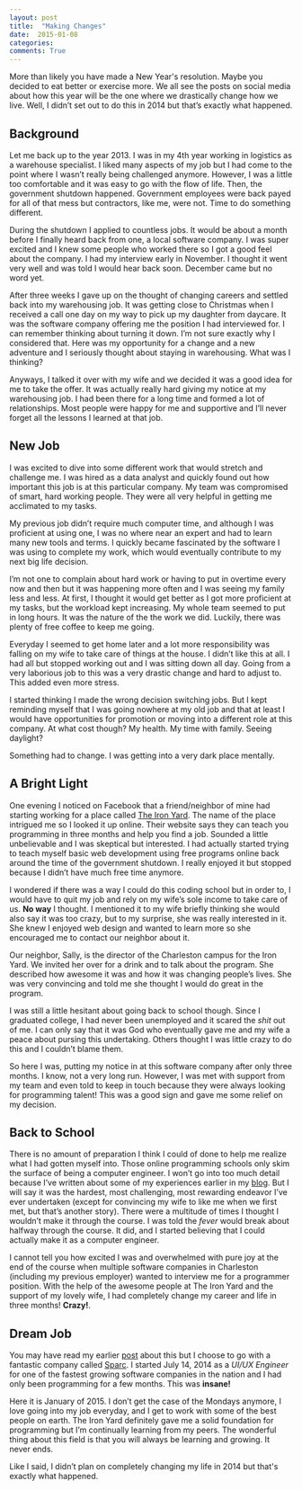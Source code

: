 ```yaml
---
layout: post
title:  "Making Changes"
date:  2015-01-08
categories: 
comments: True
---
```



More than likely you have made a New Year's resolution. Maybe you decided to eat better or exercise more. We all see the posts on social media about how this year will be the one where we drastically change how we live. Well, I didn’t set out to do this in 2014 but that’s exactly what happened. 

## Background

Let me back up to the year 2013. I was in my 4th year working in logistics as a warehouse specialist. I liked many aspects of my job but I had come to the point where I wasn’t really being challenged anymore. However, I was a little too comfortable and it was easy to go with the flow of life. Then, the government shutdown happened. Government employees were back payed for all of that mess but contractors, like me, were not. Time to do something different.

During the shutdown I applied to countless jobs. It would be about a month before I finally heard back from one, a local software company. I was super excited and I knew some people who worked there so I got a good feel about the company. I had my interview early in November. I thought it went very well and was told I would hear back soon. December came but no word yet.

After three weeks I gave up on the thought of changing careers and settled back into my warehousing job. It was getting close to Christmas when I received a call one day on my way to pick up my daughter from daycare. It was the software company offering me the position I had interviewed for. I can remember thinking about turning it down. I’m not sure exactly why I considered that. Here was my opportunity for a change and a new adventure and I seriously thought about staying in warehousing. What was I thinking? 

Anyways, I talked it over with my wife and we decided it was a good idea for me to take the offer. It was actually really hard giving my notice at my warehousing job. I had been there for a long time and formed a lot of relationships. Most people were happy for me and supportive and I’ll never forget all the lessons I learned at that job.

## New Job

I was excited to dive into some different work that would stretch and challenge me. I was hired as a data analyst and quickly found out how important this job is at this particular company. My team was compromised of smart, hard working people. They were all very helpful in getting me acclimated to my tasks. 

My previous job didn’t require much computer time, and although I was proficient at using one, I was no where near an expert and had to learn many new tools and terms. I quickly became fascinated by the software I was using to complete my work, which would eventually contribute to my next big life decision. 

I’m not one to complain about hard work or having to put in overtime every now and then but it was happening more often and I was seeing my family less and less. At first, I thought it would get better as I got more proficient at my tasks, but the workload kept increasing. My whole team seemed to put in long hours. It was the nature of the the work we did. Luckily, there was plenty of free coffee to keep me going.

Everyday I seemed to get home later and a lot more responsibility was falling on my wife to take care of things at the house. I didn’t like this at all. I had all but stopped working out and I was sitting down all day. Going from a very laborious job to this was a very drastic change and hard to adjust to. This added even more stress. 

I started thinking I made the wrong decision switching jobs. But I kept reminding myself that I was going nowhere at my old job and that at least I would have opportunities for promotion or moving into a different role at this company. At what cost though? My health. My time with family. Seeing daylight?

Something had to change. I was getting into a very dark place mentally. 

## A Bright Light

One evening I noticed on Facebook that a friend/neighbor of mine had starting working for a place called [The Iron Yard][ironYard]. The name of the place intrigued me so I looked it up online. Their website says they can teach you programming in three months and help you find a job. Sounded a little unbelievable and I was skeptical but interested. I had actually started trying to teach myself basic web development using free programs online back around the time of the government shutdown. I really enjoyed it but stopped because I didn’t have much free time anymore. 

I wondered if there was a way I could do this coding school but in order to, I would have to quit my job and rely on my wife’s sole income to take care of us. **No way** I thought. I mentioned it to my wife briefly thinking she would also say it was too crazy, but to my surprise, she was really interested in it. She knew I enjoyed web design and wanted to learn more so she encouraged me to contact our neighbor about it. 

Our neighbor, Sally, is the director of the Charleston campus for the Iron Yard. We invited her over for a drink and to talk about the program. She described how awesome it was and how it was changing people’s lives. She was very convincing and told me she thought I would do great in the program.

I was still a little hesitant about going back to school though. Since I graduated college, I had never been unemployed and it scared the *shit* out of me. I can only say that it was God who eventually gave me and my wife a peace about pursing this undertaking. Others thought I was little crazy to do this and I couldn’t blame them.

So here I was, putting my notice in at this software company after only three months. I know, not a very long run. However, I was met with support from my team and even told to keep in touch because they were always looking for programming talent! This was a good sign and gave me some relief on my decision.

## Back to School

There is no amount of preparation I think I could of done to help me realize what I had gotten myself into. Those online programming schools only skim the surface of being a computer engineer. I won’t go into too much detail because I’ve written about some of my experiences earlier in my [blog][blogPost1]. But I will say it was the hardest, most challenging, most rewarding endeavor I’ve ever undertaken (except for convincing my wife to like me when we first met, but that’s another story). There were a multitude of times I thought I wouldn’t make it through the course. I was told the *fever* would break about halfway through the course. It did, and I started believing that I could actually make it as a computer engineer. 

I cannot tell you how excited I was and overwhelmed with pure joy at the end of the course when multiple software companies in Charleston (including my previous employer) wanted to interview me for a programmer position. With the help of the awesome people at The Iron Yard and the support of my lovely wife, I had completely change my career and life in three months! **Crazy!**.

## Dream Job

You may have read my earlier [post][blogPost2] about this but I choose to go with a fantastic company called [Sparc][sparc]. I started July 14, 2014 as a *UI/UX Engineer* for one of the fastest growing software companies in the nation and I had only been programming for a few months. This was **insane!** 

Here it is January of 2015. I don’t get the case of the Mondays anymore, I love going into my job everyday, and I get to work with some of the best people on earth. The Iron Yard definitely gave me a solid foundation for programming but I’m continually learning from my peers. The wonderful thing about this field is that you will always be learning and growing. It never ends.

Like I said, I didn’t plan on completely changing my life in 2014 but that's exactly what happened.


[ironYard]: http://theironyard.com/
[sparc]: http://www.sparcedge.com/
[blogPost1]: http://shawnleberknight.com/blog/2014/05/01/ironYardCrossfit/
[blogPost2]: http://shawnleberknight.com/blog/2014/08/11/dream-job/
